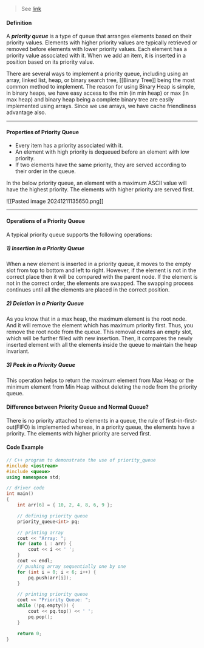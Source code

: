> See [link](https://www.geeksforgeeks.org/priority-queue-set-1-introduction/)

#### Definition
A ***priority queue*** is a type of queue that arranges elements based on their priority values. Elements with higher priority values are typically retrieved or removed before elements with lower priority values. Each element has a priority value associated with it. When we add an item, it is inserted in a position based on its priority value.

There are several ways to implement a priority queue, including using an array, linked list, heap, or binary search tree, [[Binary Tree]] being the most common method to implement. The reason for using Binary Heap is simple, in binary heaps, we have easy access to the min (in min heap) or max (in max heap) and binary heap being a complete binary tree are easily implemented using arrays. Since we use arrays, we have cache friendliness advantage also.

---

#### Properties of Priority Queue
- Every item has a priority associated with it.
- An element with high priority is dequeued before an element with low priority.
- If two elements have the same priority, they are served according to their order in the queue.

In the below priority queue, an element with a maximum ASCII value will have the highest priority. The elements with higher priority are served first.

![[Pasted image 20241211135650.png]]

---

#### Operations of a Priority Queue
A typical priority queue supports the following operations:
##### 1) Insertion in a Priority Queue
When a new element is inserted in a priority queue, it moves to the empty slot from top to bottom and left to right. However, if the element is not in the correct place then it will be compared with the parent node. If the element is not in the correct order, the elements are swapped. The swapping process continues until all the elements are placed in the correct position.

##### 2) Deletion in a Priority Queue
As you know that in a max heap, the maximum element is the root node. And it will remove the element which has maximum priority first. Thus, you remove the root node from the queue. This removal creates an empty slot, which will be further filled with new insertion. Then, it compares the newly inserted element with all the elements inside the queue to maintain the heap invariant.

##### 3) Peek in a Priority Queue
This operation helps to return the maximum element from Max Heap or the minimum element from Min Heap without deleting the node from the priority queue.

#### Difference between Priority Queue and Normal Queue?
There is no priority attached to elements in a queue, the rule of first-in-first-out(FIFO) is implemented whereas, in a priority queue, the elements have a priority. The elements with higher priority are served first.

#### Code Example

```cpp
// C++ program to demonstrate the use of priority_queue
#include <iostream>
#include <queue>
using namespace std;

// driver code
int main()
{
    int arr[6] = { 10, 2, 4, 8, 6, 9 };

    // defining priority queue
    priority_queue<int> pq;

    // printing array
    cout << "Array: ";
    for (auto i : arr) {
        cout << i << ' ';
    }
    cout << endl;
    // pushing array sequentially one by one
    for (int i = 0; i < 6; i++) {
        pq.push(arr[i]);
    }

    // printing priority queue
    cout << "Priority Queue: ";
    while (!pq.empty()) {
        cout << pq.top() << ' ';
        pq.pop();
    }

    return 0;
}
```